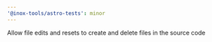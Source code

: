 ```yaml
---
'@inox-tools/astro-tests': minor
---
```


Allow file edits and resets to create and delete files in the source code
